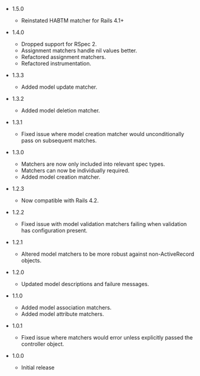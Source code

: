 - 1.5.0
  - Reinstated HABTM matcher for Rails 4.1+

- 1.4.0
  - Dropped support for RSpec 2.
  - Assignment matchers handle nil values better.
  - Refactored assignment matchers.
  - Refactored instrumentation.

- 1.3.3
  - Added model update matcher.

- 1.3.2
  - Added model deletion matcher.

- 1.3.1
  - Fixed issue where model creation matcher would unconditionally pass on subsequent matches.

- 1.3.0
  - Matchers are now only included into relevant spec types.
  - Matchers can now be individually required.
  - Added model creation matcher.

- 1.2.3
  - Now compatible with Rails 4.2.

- 1.2.2
  - Fixed issue with model validation matchers failing when validation has configuration present.

- 1.2.1
  - Altered model matchers to be more robust against non-ActiveRecord objects.

- 1.2.0
  - Updated model descriptions and failure messages.

- 1.1.0
  - Added model association matchers.
  - Added model attribute matchers.

- 1.0.1
  - Fixed issue where matchers would error unless explicitly passed the controller object.

- 1.0.0
  - Initial release
